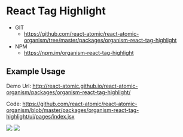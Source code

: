 React Tag Highlight
===============
   * GIT
      * https://github.com/react-atomic/react-atomic-organism/tree/master/packages/organism-react-tag-highlight
   * NPM
      * https://npm.im/organism-react-tag-highlight

## Example Usage
Demo Url:
http://react-atomic.github.io/react-atomic-organism/packages/organism-react-tag-highlight/

Code:
https://github.com/react-atomic/react-atomic-organism/blob/master/packages/organism-react-tag-highlight/ui/pages/index.jsx

<img src="https://github.com/react-atomic/react-atomic-organism/blob/main/packages/organism-react-tag-highlight/screenshot/code.png">
<img src="https://github.com/react-atomic/react-atomic-organism/blob/main/packages/organism-react-tag-highlight/screenshot/run.png">



